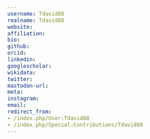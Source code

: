 ```yaml
---
username: Tdavid88
realname: Tdavid88
website: 
affiliation: 
bio: 
github: 
orcid: 
linkedin: 
googlescholar: 
wikidata: 
twitter: 
mastodon-url: 
meta:
instagram:
email:
redirect_from:
- /index.php/User:Tdavid88
- /index.php/Special:Contributions/Tdavid88
---
```

